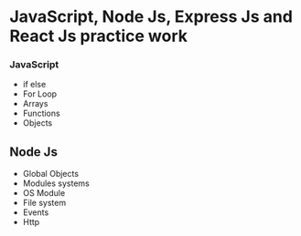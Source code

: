 # JavaScript, Node Js, Express Js and React Js practice work

### JavaScript
- if else
- For Loop
- Arrays
- Functions
- Objects


## Node Js
- Global Objects
- Modules systems
- OS Module
- File system
- Events
- Http
